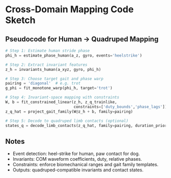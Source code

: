 # Cross-Domain Mapping Code Sketch

## Pseudocode for Human → Quadruped Mapping

```python
# Step 1: Estimate human stride phase
phi_h = estimate_phase_human(a_z, gyro, events='heelstrike')

# Step 2: Extract invariant features
z_h = invariants_human(a_xyz, gyro, phi_h)

# Step 3: Choose target gait and phase warp
pairing = 'diagonal'  # e.g. trot
g_phi = fit_monotone_warp(phi_h, target='trot')

# Step 4: Invariant-space mapping with constraints
W, b = fit_constrained_linear(z_h, z_q_trainlike,
                              constraints=['duty_bounds','phase_lags'])
z_q_hat = project_gait_family(W@z_h + b, family=pairing)

# Step 5: Decode to quadruped limb contacts (optional)
states_q = decode_limb_contacts(z_q_hat, family=pairing, duration_priors=True)
```

## Notes
- Event detection: heel-strike for human, paw contact for dog.
- Invariants: COM waveform coefficients, duty, relative phases.
- Constraints: enforce biomechanical ranges and gait family templates.
- Outputs: quadruped-compatible invariants and contact states.
